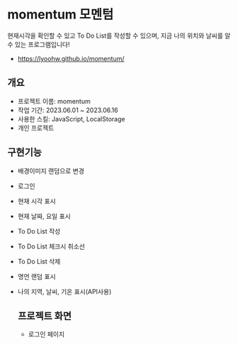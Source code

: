 # momentum 모멘텀
현재시각을 확인할 수 있고 To Do List를 작성할 수 있으며, 지금 나의 위치와 날씨를 알 수 있는 프로그램입니다!
- <https://lyoohw.github.io/momentum/>
 
 
## 개요
- 프로젝트 이름: momentum
- 작업 기간: 2023.06.01 ~ 2023.06.16
- 사용한 스킬: JavaScript, LocalStorage
- 개인 프로젝트


## 구현기능
- 배경이미지 랜덤으로 변경
- 로그인
- 현재 시각 표시
- 현재 날짜, 요일 표시
- To Do List 작성
- To Do List 체크시 취소선
- To Do List 삭제
- 명언 랜덤 표시
- 나의 지역, 날씨, 기온 표시(API사용)


  ## 프로젝트 화면
  - 로그인 페이지
    

